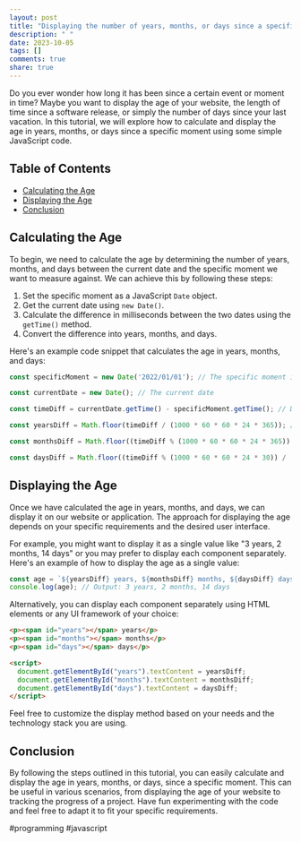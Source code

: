 ```yaml
---
layout: post
title: "Displaying the number of years, months, or days since a specific moment"
description: " "
date: 2023-10-05
tags: []
comments: true
share: true
---
```


Do you ever wonder how long it has been since a certain event or moment in time? Maybe you want to display the age of your website, the length of time since a software release, or simply the number of days since your last vacation. In this tutorial, we will explore how to calculate and display the age in years, months, or days since a specific moment using some simple JavaScript code.

## Table of Contents
- [Calculating the Age](#calculating-the-age)
- [Displaying the Age](#displaying-the-age)
- [Conclusion](#conclusion)

## Calculating the Age

To begin, we need to calculate the age by determining the number of years, months, and days between the current date and the specific moment we want to measure against. We can achieve this by following these steps:

1. Set the specific moment as a JavaScript `Date` object.
2. Get the current date using `new Date()`.
3. Calculate the difference in milliseconds between the two dates using the `getTime()` method.
4. Convert the difference into years, months, and days.

Here's an example code snippet that calculates the age in years, months, and days:

```javascript
const specificMoment = new Date('2022/01/01'); // The specific moment in time

const currentDate = new Date(); // The current date

const timeDiff = currentDate.getTime() - specificMoment.getTime(); // Difference in milliseconds

const yearsDiff = Math.floor(timeDiff / (1000 * 60 * 60 * 24 * 365)); // Difference in years

const monthsDiff = Math.floor((timeDiff % (1000 * 60 * 60 * 24 * 365)) / (1000 * 60 * 60 * 24 * 30)); // Difference in months

const daysDiff = Math.floor((timeDiff % (1000 * 60 * 60 * 24 * 30)) / (1000 * 60 * 60 * 24)); // Difference in days
```

## Displaying the Age

Once we have calculated the age in years, months, and days, we can display it on our website or application. The approach for displaying the age depends on your specific requirements and the desired user interface.

For example, you might want to display it as a single value like "3 years, 2 months, 14 days" or you may prefer to display each component separately. Here's an example of how to display the age as a single value:

```javascript
const age = `${yearsDiff} years, ${monthsDiff} months, ${daysDiff} days`;
console.log(age); // Output: 3 years, 2 months, 14 days
```

Alternatively, you can display each component separately using HTML elements or any UI framework of your choice:

```html
<p><span id="years"></span> years</p>
<p><span id="months"></span> months</p>
<p><span id="days"></span> days</p>

<script>
  document.getElementById("years").textContent = yearsDiff;
  document.getElementById("months").textContent = monthsDiff;
  document.getElementById("days").textContent = daysDiff;
</script>
```

Feel free to customize the display method based on your needs and the technology stack you are using.

## Conclusion

By following the steps outlined in this tutorial, you can easily calculate and display the age in years, months, or days, since a specific moment. This can be useful in various scenarios, from displaying the age of your website to tracking the progress of a project. Have fun experimenting with the code and feel free to adapt it to fit your specific requirements.

#programming #javascript